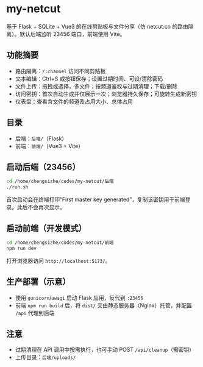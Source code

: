 # my-netcut

基于 Flask + SQLite + Vue3 的在线剪贴板与文件分享（仿 netcut.cn 的路由隔离）。默认后端监听 23456 端口，前端使用 Vite。

## 功能摘要
- 路由隔离：`/:channel` 访问不同剪贴板
- 文本编辑：Ctrl+S 或按钮保存；设置过期时间、可设/清除密码
- 文件上传：拖拽或选择，多文件；按频道鉴权与过期清理；下载/删除
- 访问密钥：首次自动生成并仅展示一次；浏览器持久保存；可旋转生成新密钥
- 仪表盘：查看含文件的频道及占用大小、总体占用

## 目录
- 后端：`后端/`（Flask）
- 前端：`前端/`（Vue3 + Vite）

## 启动后端（23456）
```bash
cd /home/chengsizhe/codes/my-netcut/后端
./run.sh
```
首次启动会在终端打印“First master key generated”，复制该密钥用于前端登录。此后不会再次显示。

## 启动前端（开发模式）
```bash
cd /home/chengsizhe/codes/my-netcut/前端
npm run dev
```
打开浏览器访问 `http://localhost:5173/`。

## 生产部署（示意）
- 使用 `gunicorn`/`uwsgi` 启动 Flask 应用，反代到 `:23456`
- 前端 `npm run build` 后，将 `dist/` 交由静态服务器（Nginx）托管，并配置 `/api` 代理到后端

## 注意
- 过期清理在 API 调用中按需执行，也可手动 POST `/api/cleanup`（需密钥）
- 上传目录：`后端/uploads/`
